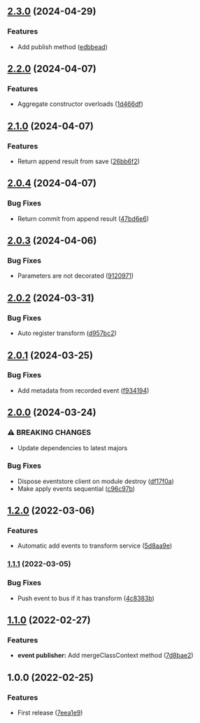 ## [2.3.0](https://github.com/unlight/nestjs-cqrx/compare/v2.2.0...v2.3.0) (2024-04-29)


### Features

* Add publish method ([edbbead](https://github.com/unlight/nestjs-cqrx/commit/edbbeadb23d9cd9da6968b2c66c3cc72ddb581b4))

## [2.2.0](https://github.com/unlight/nestjs-cqrx/compare/v2.1.0...v2.2.0) (2024-04-07)


### Features

* Aggregate constructor overloads ([1d466df](https://github.com/unlight/nestjs-cqrx/commit/1d466dfc493647ea15ebbe7583268db6d505a239))

## [2.1.0](https://github.com/unlight/nestjs-cqrx/compare/v2.0.4...v2.1.0) (2024-04-07)


### Features

* Return append result from save ([26bb6f2](https://github.com/unlight/nestjs-cqrx/commit/26bb6f2b2d4be926b85ef60d1e291930e3c9f0ea))

## [2.0.4](https://github.com/unlight/nestjs-cqrx/compare/v2.0.3...v2.0.4) (2024-04-07)


### Bug Fixes

* Return commit from append result ([47bd6e6](https://github.com/unlight/nestjs-cqrx/commit/47bd6e6daaf7e5cd8f330f15cfeecb15ebcf0787))

## [2.0.3](https://github.com/unlight/nestjs-cqrx/compare/v2.0.2...v2.0.3) (2024-04-06)


### Bug Fixes

* Parameters are not decorated ([9120971](https://github.com/unlight/nestjs-cqrx/commit/9120971f186a8b4ec40468e6c7eacffbaee31ee2))

## [2.0.2](https://github.com/unlight/nestjs-cqrx/compare/v2.0.1...v2.0.2) (2024-03-31)


### Bug Fixes

* Auto register transform ([d957bc2](https://github.com/unlight/nestjs-cqrx/commit/d957bc24837c396d244cbbd8117a5606a3134e11))

## [2.0.1](https://github.com/unlight/nestjs-cqrx/compare/v2.0.0...v2.0.1) (2024-03-25)


### Bug Fixes

* Add metadata from recorded event ([f934194](https://github.com/unlight/nestjs-cqrx/commit/f9341948547c7833a7f55fc4ddd3ea5dabb1f9e5))

## [2.0.0](https://github.com/unlight/nestjs-cqrx/compare/v1.2.0...v2.0.0) (2024-03-24)


### ⚠ BREAKING CHANGES

* Update dependencies to latest majors

### Bug Fixes

* Dispose eventstore client on module destroy ([df17f0a](https://github.com/unlight/nestjs-cqrx/commit/df17f0a4590916e79009d4fee2740d65785fce53))
* Make apply events sequential ([c96c97b](https://github.com/unlight/nestjs-cqrx/commit/c96c97b991d7a97840a7e2ed19cd5c263c879a83))

## [1.2.0](https://github.com/unlight/nestjs-cqrx/compare/v1.1.1...v1.2.0) (2022-03-06)


### Features

* Automatic add events to transform service ([5d8aa9e](https://github.com/unlight/nestjs-cqrx/commit/5d8aa9ea73a8bd48855053e2d1c03948cc642984))

### [1.1.1](https://github.com/unlight/nestjs-cqrx/compare/v1.1.0...v1.1.1) (2022-03-05)


### Bug Fixes

* Push event to bus if it has transform ([4c8383b](https://github.com/unlight/nestjs-cqrx/commit/4c8383b7cb62e53f9efefa14ba0ec993cceb51de))

## [1.1.0](https://github.com/unlight/nestjs-cqrx/compare/v1.0.0...v1.1.0) (2022-02-27)


### Features

* **event publisher:** Add mergeClassContext method ([7d8bae2](https://github.com/unlight/nestjs-cqrx/commit/7d8bae2a3cbdd882d20b8ef4b055cc31a0127498))

## 1.0.0 (2022-02-25)


### Features

* First release ([7eea1e9](https://github.com/unlight/nestjs-cqrx/commit/7eea1e924c8cee75103ea3d6c5355b1affd98d16))
